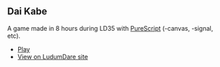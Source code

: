 Dai Kabe
--------

A game made in 8 hours during LD35 with [PureScript](http://purescript.org) (-canvas, -signal, etc).

- [Play](https://soupi.github.io/ld35)
- [View on LudumDare site]()



